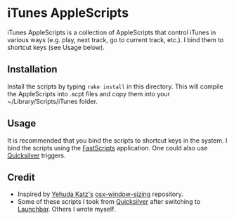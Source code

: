 # iTunes AppleScripts

iTunes AppleScripts is a collection of AppleScripts that control iTunes in
various ways (e.g. play, next track, go to current track, etc.). I bind them
to shortcut keys (see Usage below).

## Installation

Install the scripts by typing `rake install` in this directory. This will
compile the AppleScripts into .scpt files and copy them into your
~/Library/Scripts/iTunes folder.

## Usage

It is recommended that you bind the scripts to shortcut keys in the system. I
bind the scripts using the
[FastScripts](http://www.red-sweater.com/fastscripts/) application. One could
also use [Quicksilver](http://github.com/tiennou/blacktree-alchemy) triggers.

## Credit

* Inspired by [Yehuda Katz's](http://www.yehudakatz.com)
  [osx-window-sizing](http://github.com/wycats/osx-window-sizing) repository.
* Some of these scripts I took from
  [Quicksilver](http://github.com/tiennou/blacktree-alchemy) after switching
  to [Launchbar](http://www.obdev.at/products/launchbar). Others I wrote
  myself.